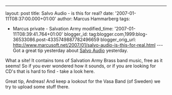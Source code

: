 ---
layout: post
title: Salvo Audio - is this for real?
date: '2007-01-11T08:37:00.000+01:00'
author: Marcus Hammarberg
tags:
  - Marcus
private - Salvation Army
modified_time: '2007-01-11T08:39:41.764+01:00'
blogger_id: tag:blogger.com,1999:blog-36533086.post-4335749887782496659
blogger_orig_url: http://www.marcusoft.net/2007/01/salvo-audio-is-this-for-real.html ---
Got a great tip yesterday about [Salvo
Audio](http://www.salvoaudio.com/) yesterday.

What a site! It contains tons of Salvation Army Brass band music, free
as it seems! So if you ever wondered how it sounds, or if you are
looking for <span id="SPELLING_ERROR_0" class="blsp-spelling-error"
onclick="BLOG_clickHandler(this)">CD's</span> that is hard to find -
take a look here.

Great tip, Andreas! And keep a lookout for the <span
id="SPELLING_ERROR_1" class="blsp-spelling-error"
onclick="BLOG_clickHandler(this)">Vasa</span> Band (of Sweden) we try to
upload some stuff there.
